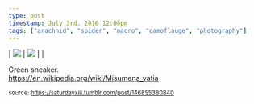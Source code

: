 ```yaml
---
type: post
timestamp: July 3rd, 2016 12:00pm
tags: ["arachnid", "spider", "macro", "camoflauge", "photography"]
---
```


 | <img src="https://saturdayxiii.github.io/media/146855380840_1.jpg"/> | <img src="https://saturdayxiii.github.io/media/146855380840_2.jpg"/> |  | 
        
Green sneaker.
<br/>
<a href="https://en.wikipedia.org/wiki/Misumena_vatia" target="_blank">https://en.wikipedia.org/wiki/Misumena_vatia</a><br/>
 
      
      
  
<small>source: https://saturdayxiii.tumblr.com/post/146855380840</small>